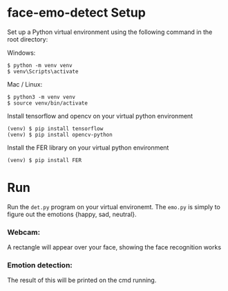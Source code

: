 # face-emo-detect Setup
Set up a Python virtual environment using the following command in the root directory:

Windows:

```shell
$ python -m venv venv
$ venv\Scripts\activate
```

Mac / Linux:

```shell
$ python3 -m venv venv
$ source venv/bin/activate
```

Install tensorflow and opencv on your virtual python environment

```shell
(venv) $ pip install tensorflow
(venv) $ pip install opencv-python
 ```
 
 Install the FER library on your virtual python environment
 
 ```shell
 (venv) $ pip install FER
 ```

# Run
Run the `det.py` program on your virtual environemt.
The `emo.py` is simply to figure out the emotions {happy, sad, neutral}.

### Webcam:
A rectangle will appear over your face, showing the face recognition works

### Emotion detection:
The result of this will be printed on the cmd running.
